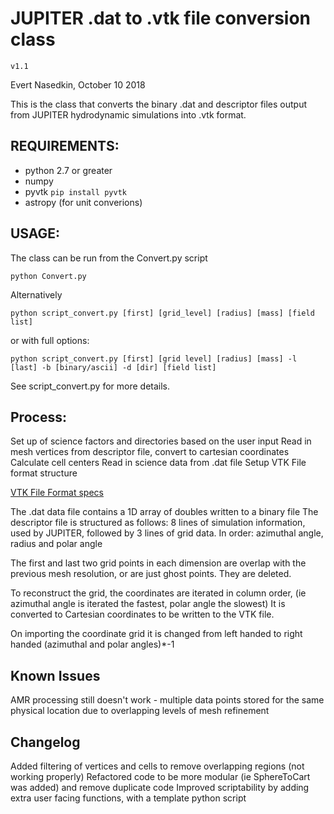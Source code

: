 # JUPITER .dat to .vtk file conversion class

`v1.1`

Evert Nasedkin, October 10 2018

This is the class that converts the binary .dat and descriptor files
output from JUPITER hydrodynamic simulations into .vtk format.

## REQUIREMENTS:
* python 2.7 or greater
* numpy
* pyvtk `pip install pyvtk`
* astropy (for unit converions)

## USAGE:
The class can be run from the Convert.py script 

```python Convert.py```

Alternatively

```python script_convert.py [first] [grid_level] [radius] [mass] [field list]```

or with full options:

```python script_convert.py [first] [grid level] [radius] [mass] -l [last] -b [binary/ascii] -d [dir] [field list]```

See script_convert.py for more details.

## Process:
Set up of  science factors and directories based on the user input
Read in mesh vertices from descriptor file, convert to cartesian coordinates
Calculate cell centers
Read in science data from .dat file
Setup VTK File format structure

[VTK File Format specs](https://www.vtk.org/wp-content/uploads/2015/04/file-formats.pdf)

The .dat data file contains a 1D array of doubles written to a binary file
The descriptor file is structured as follows:
8 lines of simulation information, used by JUPITER, followed by
3 lines of grid data. In order: azimuthal angle, radius and polar angle

The first and last two grid points in each dimension are overlap with the
previous mesh resolution, or are just ghost points. They are deleted.

To reconstruct the grid, the coordinates are iterated in column order,
(ie azimuthal angle is iterated the fastest, polar angle the slowest)
It is converted to Cartesian coordinates to be written to the VTK file.

On importing the coordinate grid it is changed from left handed to right 
handed (azimuthal and polar angles)*-1

## Known Issues
AMR processing still doesn't work - multiple data points stored for the same 
physical location due to overlapping levels of mesh refinement

## Changelog
Added filtering of vertices and cells to remove overlapping regions (not working properly)
Refactored code to be more modular (ie SphereToCart was added) and remove duplicate code
Improved scriptability by adding extra user facing functions, with a template python script
